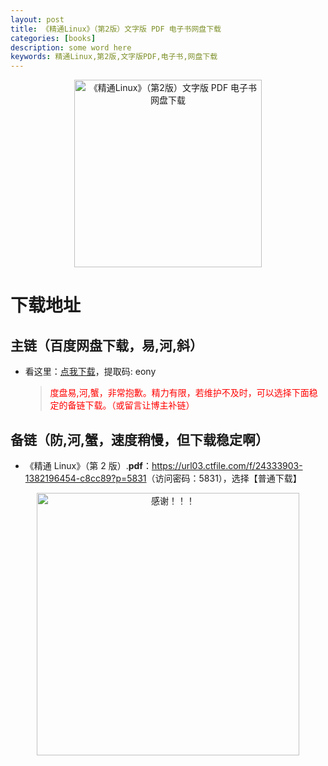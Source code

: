 ```yaml
---
layout: post
title: 《精通Linux》（第2版）文字版 PDF 电子书网盘下载
categories: [books]
description: some word here
keywords: 精通Linux,第2版,文字版PDF,电子书,网盘下载
---
```


<div align="center"><img src="https://pic.imgdb.cn/item/67062ee2d29ded1a8c766d2b.png" alt="《精通Linux》（第2版）文字版 PDF 电子书网盘下载" width="300px" height="auto"></div>

# 下载地址

## 主链（百度网盘下载，易,河,斜）

- 看这里：[点我下载](https://pan.baidu.com/s/1iMXUbSbtZQZjDcqDmnWUyw?pwd=eony)，提取码: eony

  > <p style="color:red" >度盘易,河,蟹，非常抱歉。精力有限，若维护不及时，可以选择下面稳定的备链下载。（或留言让博主补链）</p>

## 备链（防,河,蟹，速度稍慢，但下载稳定啊）

- 《精通 Linux》（第 2 版）.**pdf**：<https://url03.ctfile.com/f/24333903-1382196454-c8cc89?p=5831>（访问密码：5831），选择【普通下载】

<div align="center"><img src="https://pic.imgdb.cn/item/6707df6bd29ded1a8ce37031.gif" alt="感谢！！！" width="420px" height="auto"/></div>
